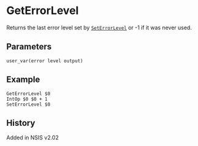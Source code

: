 # GetErrorLevel

Returns the last error level set by [`SetErrorLevel`][1] or -1 if it was never used.

## Parameters

    user_var(error level output)

## Example

	GetErrorLevel $0
	IntOp $0 $0 + 1
	SetErrorLevel $0

## History

Added in NSIS v2.02

[1]: SetErrorLevel.md